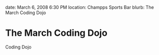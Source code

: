 date: March 6, 2008 6:30 PM
location: Champps Sports Bar
blurb: The March Coding Dojo

# The March Coding Dojo

Coding Dojo
